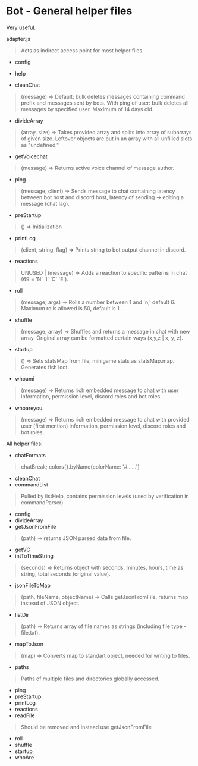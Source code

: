 # Bot - General helper files

Very useful.

adapter.js
> Acts as indirect access point for most helper files.

* config
>
* help
>
* cleanChat
> (message) => Default: bulk deletes messages containing command prefix and messages sent by bots. With ping of user: bulk deletes all messages by specified user. Maximum of 14 days old.
* divideArray
> (array, size) => Takes provided array and splits into array of subarrays of given size. Leftover objects are put in an array with all unfilled slots as "undefined."
* getVoicechat
> (message) => Returns active voice channel of message author.
* ping
> (message, client) => Sends message to chat containing latency between bot host and discord host, latency of sending -> editing a message (chat lag).
* preStartup
> () => Initialization
* printLog
> (client, string, flag) => Prints string to bot output channel in discord.
* reactions
> UNUSED | (message) => Adds a reaction to specific patterns in chat (69 = 'N' 'I' 'C' 'E').
* roll
> (message, args) => Rolls a number between 1 and 'n,' default 6. Maximum rolls allowed is 50, default is 1.
* shuffle
> (message, array) => Shuffles and returns a message in chat with new array. Original array can be formatted certain ways (x,y,z | x, y, z).
* startup
> () => Sets statsMap from file, minigame stats as statsMap.map. Generates fish loot.
* whoami
> (message) => Returns rich embedded message to chat with user information, permission level, discord roles and bot roles.
* whoareyou
> (message) => Returns rich embedded message to chat with provided user (first mention) information, permission level, discord roles and bot roles.

All helper files:

* chatFormats
> chatBreak; colors{}.byName{colorName: '#......'}
* cleanChat
* commandList
> Pulled by listHelp, contains permission levels (used by verification in commandParser).
* config
* divideArray
* getJsonFromFile
> (path) => returns JSON parsed data from file.
* getVC
* intToTimeString
> (seconds) => Returns object with seconds, minutes, hours, time as string, total seconds (original value).
* jsonFileToMap
> (path, fileName, objectName) => Calls getJsonFromFile, returns map instead of JSON object.
* listDir
> (path) => Returns array of file names as strings (including file type - file.txt).
* mapToJson
> (map) => Converts map to standart object, needed for writing to files.
* paths
> Paths of multiple files and directories globally accessed.
* ping
* preStartup
* printLog
* reactions
* readFile
> Should be removed and instead use getJsonFromFile
* roll
* shuffle
* startup
* whoAre